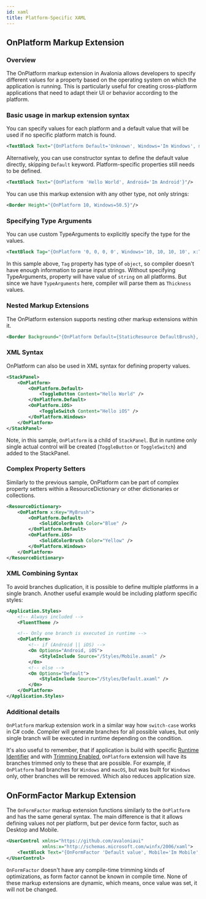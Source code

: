 ```yaml
---
id: xaml
title: Platform-Specific XAML
---
```


## OnPlatform Markup Extension

### Overview
The OnPlatform markup extension in Avalonia allows developers to specify different values for a property based on the operating system on which the application is running. This is particularly useful for creating cross-platform applications that need to adapt their UI or behavior according to the platform.

### Basic usage in markup extension syntax

You can specify values for each platform and a default value that will be used if no specific platform match is found.

```xml
<TextBlock Text="{OnPlatform Default='Unknown', Windows='Im Windows', macOS='Im macOS', Linux='Im Linux'}"/>
```

Alternatively, you can use constructor syntax to define the default value directly, skipping `Default` keyword. Platform-specific properties still needs to be defined.

```xml
<TextBlock Text="{OnPlatform 'Hello World', Android='Im Android'}"/>
```

You can use this markup extension with any other type, not only strings:

```xml
<Border Height="{OnPlatform 10, Windows=50.5}"/>
```

### Specifying Type Arguments

You can use custom TypeArguments to explicitly specify the type for the values.

```xml
<TextBlock Tag="{OnPlatform '0, 0, 0, 0', Windows='10, 10, 10, 10', x:TypeArguments=Thickness}"/>
```

In this sample above, `Tag` property has type of `object`, so compiler doesn't have enough information to parse input strings. Without specifying TypeArguments, property will have value of `string` on all platforms. But since we have `TypeArguments` here, compiler will parse them as `Thickness` values.

### Nested Markup Extensions

The OnPlatform extension supports nesting other markup extensions within it.

```xml
<Border Background="{OnPlatform Default={StaticResource DefaultBrush}, Windows={StaticResource WindowsBrush}}"/>
```

### XML Syntax

OnPlatform can also be used in XML syntax for defining property values.

```xml
<StackPanel>
    <OnPlatform>
        <OnPlatform.Default>
            <ToggleButton Content="Hello World" />
        </OnPlatform.Default>
        <OnPlatform.iOS>
            <ToggleSwitch Content="Hello iOS" />
        </OnPlatform.Windows>
    </OnPlatform>
</StackPanel>
```

Note, in this sample, `OnPlatform` is a child of `StackPanel`. But in runtime only single actual control will be created (`ToggleButton` or `ToggleSwitch`) and added to the StackPanel.

### Complex Property Setters

Similarly to the previous sample, OnPlatform can be part of complex property setters within a ResourceDictionary or other dictionaries or collections.

```xml
<ResourceDictionary>
    <OnPlatform x:Key="MyBrush">
        <OnPlatform.Default>
            <SolidColorBrush Color="Blue" />
        </OnPlatform.Default>
        <OnPlatform.iOS>
            <SolidColorBrush Color="Yellow" />
        </OnPlatform.Windows>
    </OnPlatform>
</ResourceDictionary>
```

### XML Combining Syntax

To avoid branches duplication, it is possible to define multiple platforms in a single branch.
Another useful example would be including platform specific styles:

```xml
<Application.Styles>
    <!-- Always included -->
    <FluentTheme />

    <!-- Only one branch is executed in runtime -->
    <OnPlatform>
        <!-- if (Android || iOS) -->
        <On Options="Android, iOS">
            <StyleInclude Source="/Styles/Mobile.axaml" />
        </On>
        <!-- else -->
        <On Options="Default">
            <StyleInclude Source="/Styles/Default.axaml" />
        </On>
    </OnPlatform>
</Application.Styles>
```

### Additional details

`OnPlatform` markup extension work in a similar way how `switch-case` works in C# code.
Compiler will generate branches for all possible values, but only single branch will be executed in runtime depending on the condition.

It's also useful to remember, that if application is build with specific [Runtime Identifier](https://learn.microsoft.com/en-us/dotnet/core/rid-catalog) and with [Trimming Enabled](https://learn.microsoft.com/en-us/dotnet/core/deploying/trimming/trimming-options), `OnPlatform` extension will have its branches trimmed only to these that are possible. For example, if `OnPlatform` had branches for `Windows` and `macOS`, but was built for `Windows` only, other branches will be removed. Which also reduces application size.


## OnFormFactor Markup Extension

The `OnFormFactor` markup extension functions similarly to the `OnPlatform` and has the same general syntax. The main difference is that it allows defining values not per platform, but per device form factor, such as Desktop and Mobile.

```xml
<UserControl xmlns="https://github.com/avaloniaui"
             xmlns:x="http://schemas.microsoft.com/winfx/2006/xaml">
    <TextBlock Text="{OnFormFactor 'Default value', Mobile='Im Mobile', Desktop='Im Desktop'}"/>
</UserControl>
```

`OnFormFactor` doesn't have any compile-time trimming kinds of optimizations, as form factor cannot be known in compile time.
None of these markup extensions are dynamic, which means, once value was set, it will not be changed.